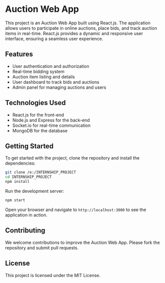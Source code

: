 # Auction Web App

This project is an Auction Web App built using React.js. The application allows users to participate in online auctions, place bids, and track auction items in real-time. React.js provides a dynamic and responsive user interface, ensuring a seamless user experience.

## Features

- User authentication and authorization
- Real-time bidding system
- Auction item listing and details
- User dashboard to track bids and auctions
- Admin panel for managing auctions and users

## Technologies Used

- React.js for the front-end
- Node.js and Express for the back-end
- Socket.io for real-time communication
- MongoDB for the database

## Getting Started

To get started with the project, clone the repository and install the dependencies:

```bash
git clone /e:/INTERNSHIP_PROJECT
cd INTERNSHIP_PROJECT
npm install
```

Run the development server:

```bash
npm start
```

Open your browser and navigate to `http://localhost:3000` to see the application in action.

## Contributing

We welcome contributions to improve the Auction Web App. Please fork the repository and submit pull requests.

## License

This project is licensed under the MIT License.
